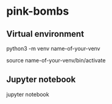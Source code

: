 # pink-bombs

## Virtual environment

python3 -m venv name-of-your-venv

source name-of-your-venv/bin/activate

## Jupyter notebook

jupyter notebook 


